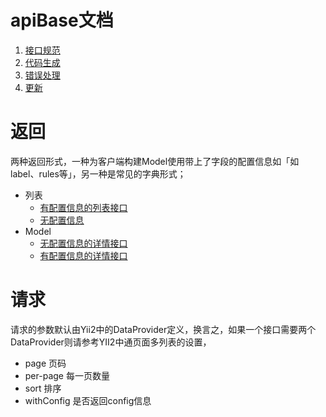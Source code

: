 # apiBase文档

1. [接口规范](接口规范.md)
2. [代码生成](代码生成.md)
2. [错误处理](错误处理.md)
2. [更新](更新.md)

# 返回

两种返回形式，一种为客户端构建Model使用带上了字段的配置信息如「如label、rules等」，另一种是常见的字典形式；
- 列表
    - [有配置信息的列表接口](json/list-no-config.json)
    - [无配置信息](json/list-with-config.json)
- Model
    - [无配置信息的详情接口](json/detail-with-no-config.json)
    - [有配置信息的详情接口](json/detail-with-config.json)
    
# 请求

请求的参数默认由Yii2中的DataProvider定义，换言之，如果一个接口需要两个DataProvider则请参考YII2中通页面多列表的设置，

- page 页码	
- per-page 每一页数量
- sort 排序
- withConfig 是否返回config信息
